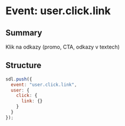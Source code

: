 # Event: user.click.link

## Summary
Klik na odkazy (promo, CTA, odkazy v textech)

## Structure

```js
sdl.push({
  event: "user.click.link",
  user: {
    click: {
      link: {}
    }
  }
});
```

